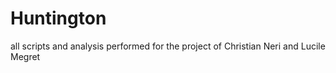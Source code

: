 # Huntington
all scripts and analysis performed for the project of Christian Neri and Lucile Megret
